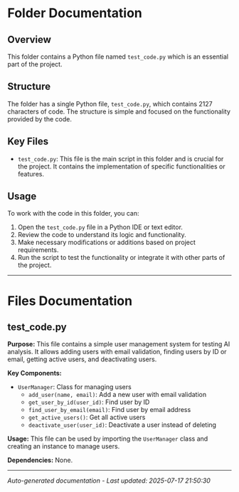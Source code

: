 # Folder Documentation

## Overview
This folder contains a Python file named `test_code.py` which is an essential part of the project.

## Structure
The folder has a single Python file, `test_code.py`, which contains 2127 characters of code. The structure is simple and focused on the functionality provided by the code.

## Key Files
- `test_code.py`: This file is the main script in this folder and is crucial for the project. It contains the implementation of specific functionalities or features.

## Usage
To work with the code in this folder, you can:
1. Open the `test_code.py` file in a Python IDE or text editor.
2. Review the code to understand its logic and functionality.
3. Make necessary modifications or additions based on project requirements.
4. Run the script to test the functionality or integrate it with other parts of the project.

---

# Files Documentation

## test_code.py

**Purpose:** This file contains a simple user management system for testing AI analysis. It allows adding users with email validation, finding users by ID or email, getting active users, and deactivating users.

**Key Components:**
- `UserManager`: Class for managing users
  - `add_user(name, email)`: Add a new user with email validation
  - `get_user_by_id(user_id)`: Find user by ID
  - `find_user_by_email(email)`: Find user by email address
  - `get_active_users()`: Get all active users
  - `deactivate_user(user_id)`: Deactivate a user instead of deleting

**Usage:** This file can be used by importing the `UserManager` class and creating an instance to manage users.

**Dependencies:** None.

---
*Auto-generated documentation - Last updated: 2025-07-17 21:50:30*
